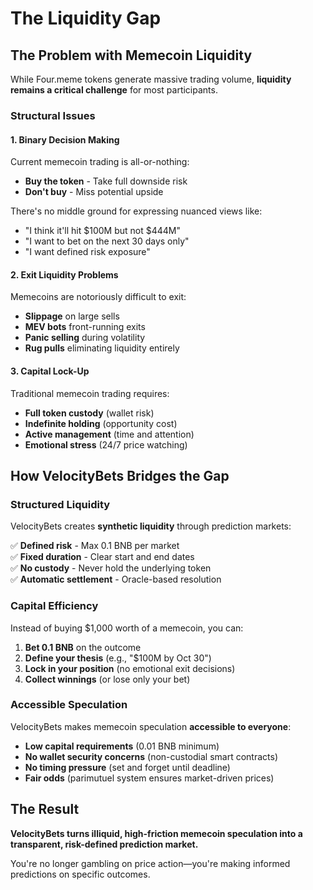 # The Liquidity Gap

## The Problem with Memecoin Liquidity

While Four.meme tokens generate massive trading volume, **liquidity remains a critical challenge** for most participants.

### Structural Issues

#### 1. Binary Decision Making

Current memecoin trading is all-or-nothing:
- **Buy the token** - Take full downside risk
- **Don't buy** - Miss potential upside

There's no middle ground for expressing nuanced views like:
- "I think it'll hit $100M but not $444M"
- "I want to bet on the next 30 days only"
- "I want defined risk exposure"

#### 2. Exit Liquidity Problems

Memecoins are notoriously difficult to exit:
- **Slippage** on large sells
- **MEV bots** front-running exits
- **Panic selling** during volatility
- **Rug pulls** eliminating liquidity entirely

#### 3. Capital Lock-Up

Traditional memecoin trading requires:
- **Full token custody** (wallet risk)
- **Indefinite holding** (opportunity cost)
- **Active management** (time and attention)
- **Emotional stress** (24/7 price watching)

## How VelocityBets Bridges the Gap

### Structured Liquidity

VelocityBets creates **synthetic liquidity** through prediction markets:

✅ **Defined risk** - Max 0.1 BNB per market  
✅ **Fixed duration** - Clear start and end dates  
✅ **No custody** - Never hold the underlying token  
✅ **Automatic settlement** - Oracle-based resolution  

### Capital Efficiency

Instead of buying $1,000 worth of a memecoin, you can:

1. **Bet 0.1 BNB** on the outcome
2. **Define your thesis** (e.g., "$100M by Oct 30")
3. **Lock in your position** (no emotional exit decisions)
4. **Collect winnings** (or lose only your bet)

### Accessible Speculation

VelocityBets makes memecoin speculation **accessible to everyone**:

- **Low capital requirements** (0.01 BNB minimum)
- **No wallet security concerns** (non-custodial smart contracts)
- **No timing pressure** (set and forget until deadline)
- **Fair odds** (parimutuel system ensures market-driven prices)

## The Result

**VelocityBets turns illiquid, high-friction memecoin speculation into a transparent, risk-defined prediction market.**

You're no longer gambling on price action—you're making informed predictions on specific outcomes.

